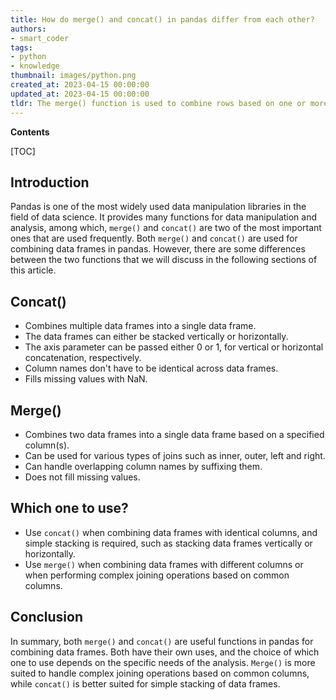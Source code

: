 ```yaml
---
title: How do merge() and concat() in pandas differ from each other?
authors:
- smart_coder
tags:
- python
- knowledge
thumbnail: images/python.png
created_at: 2023-04-15 00:00:00
updated_at: 2023-04-15 00:00:00
tldr: The merge() function is used to combine rows based on one or more common columns, while the concat() function is used to combine multiple dataframes along a particular axis.
---
```


**Contents**

[TOC]

## Introduction 
Pandas is one of the most widely used data manipulation libraries in the field of data science. It provides many functions for data manipulation and analysis, among which, `merge()` and `concat()` are two of the most important ones that are used frequently. Both `merge()` and `concat()` are used for combining data frames in pandas. However, there are some differences between the two functions that we will discuss in the following sections of this article.

## Concat()

- Combines multiple data frames into a single data frame.
- The data frames can either be stacked vertically or horizontally.
- The axis parameter can be passed either 0 or 1, for vertical or horizontal concatenation, respectively.
- Column names don't have to be identical across data frames.
- Fills missing values with NaN.


## Merge()

- Combines two data frames into a single data frame based on a specified column(s).
- Can be used for various types of joins such as inner, outer, left and right.
- Can handle overlapping column names by suffixing them.
- Does not fill missing values.


## Which one to use?

- Use `concat()` when combining data frames with identical columns, and simple stacking is required, such as stacking data frames vertically or horizontally.
- Use `merge()` when combining data frames with different columns or when performing complex joining operations based on common columns. 


## Conclusion

In summary, both `merge()` and `concat()` are useful functions in pandas for combining data frames. Both have their own uses, and the choice of which one to use depends on the specific needs of the analysis. `Merge()` is more suited to handle complex joining operations based on common columns, while `concat()` is better suited for simple stacking of data frames.

